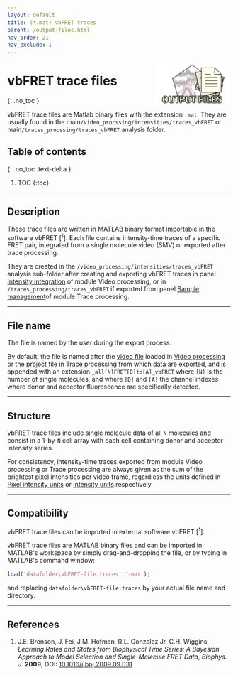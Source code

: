 ```yaml
---
layout: default
title: (*.mat) vbFRET traces
parent: /output-files.html
nav_order: 21
nav_exclude: 1
---
```


<img src="../assets/images/logos/logo-output-files_400px.png" width="170" style="float:right; margin-left: 15px;"/>

# vbFRET trace files
{: .no_toc }

vbFRET trace files are Matlab binary files with the extension `.mat`. They are usually found in the main`/video_procssing/intensities/traces_vbFRET` or main`/traces_procssing/traces_vbFRET` analysis folder.

## Table of contents
{: .no_toc .text-delta }

1. TOC
{:toc}


---

## Description

These trace files are written in MATLAB binary format importable in the software vbFRET [<sup>1</sup>].
Each file contains intensity-time traces of a specific FRET pair, integrated from a single molecule video (SMV) or exported after trace processing.

They are created in the `/video_processing/intensities/traces_vbFRET` analysis sub-folder after creating and exporting vbFRET traces in panel 
[Intensity integration](../video-processing/panels/panel-intensity-integration.html#create-and-export-intensity-time-traces) of module Video processing, or in `/traces_processing/traces_vbFRET` if exported from panel 
[Sample management](../trace-processing/panels/panel-sample-management.html#export-processed-data)of module Trace processing.


---

## File name

The file is named by the user during the export process.

By default, the file is named after the <u>video file</u> loaded in 
[Video processing](../video-processing/panels/area-visualization.html#load-videoimage-file) or the <u>project file</u> in 
[Trace processing](../trace-processing/panels/area-project-management.html#project-list) from which data are exported, and is appended with an extension `_all[N]FRET[D]to[A]_vbFRET` where `[N]` is the number of single molecules, and where `[D]` and `[A]` the channel indexes where donor and acceptor fluorescence are specifically detected.


---

## Structure

vbFRET trace files include single molecule data of all `N` molecules and consist in a 1-by-`N` cell array with each cell containing donor and acceptor intensity series.

For consistency, intensity-time traces exported from module Video processing or Trace processing are always given as the sum of the brightest pixel intensities per video frame, regardless the units defined in
[Pixel intensity units](../video-processing/panels/panel-plot.html#pixel-intensity-units) or 
[Intensity units](../trace-processing/panels/panel-plot.html#intensity-units) respectively.


---

## Compatibility

vbFRET trace files can be imported in external software vbFRET [<sup>1</sup>].

vbFRET trace files are MATLAB binary files and can be imported in MATLAB's workspace by simply drag-and-dropping the file, or by typing in MATLAB's command window:

```matlab
load('datafolder\vbFRET-file.traces','-mat');
```

and replacing `datafolder\vbFRET-file.traces` by your actual file name and directory.


---

## References

1. J.E. Bronson, J. Fei, J.M. Hofman, R.L. Gonzalez Jr, C.H. Wiggins, *Learning Rates and States from Biophysical Time Series: A Bayesian Approach to Model Selection and Single-Molecule FRET Data*, *Biophys. J.* **2009**, DOI: 
[10.1016/j.bpj.2009.09.031](https://dx.doi.org/10.1016%2Fj.bpj.2009.09.031)

